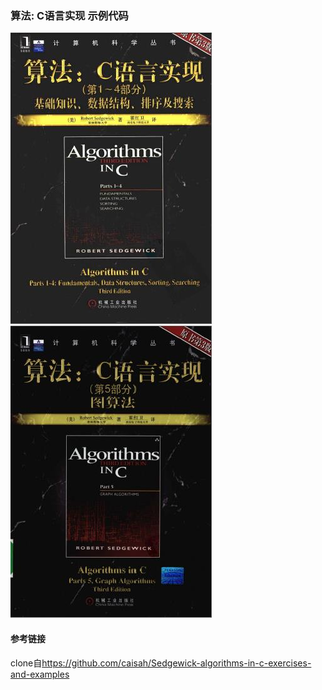 ### 算法: C语言实现 示例代码

![封面1](cover1.jpg)
![封面2](cover2.jpg)

#### 参考链接
clone自<https://github.com/caisah/Sedgewick-algorithms-in-c-exercises-and-examples>

